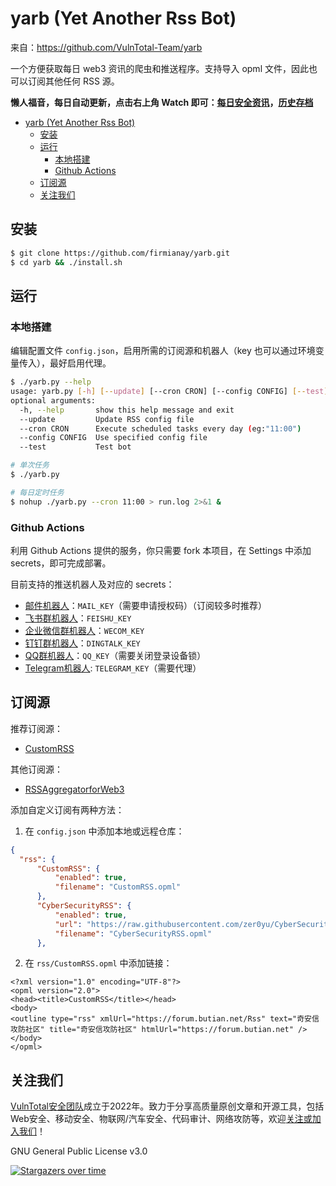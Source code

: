 # yarb (Yet Another Rss Bot)

来自：https://github.com/VulnTotal-Team/yarb

一个方便获取每日 web3 资讯的爬虫和推送程序。支持导入 opml 文件，因此也可以订阅其他任何 RSS 源。

**懒人福音，每日自动更新，点击右上角 Watch 即可：[每日安全资讯](./today.md)，[历史存档](./archive)**

- [yarb (Yet Another Rss Bot)](#yarb-yet-another-rss-bot)
  - [安装](#安装)
  - [运行](#运行)
    - [本地搭建](#本地搭建)
    - [Github Actions](#github-actions)
  - [订阅源](#订阅源)
  - [关注我们](#关注我们)

## 安装

```sh
$ git clone https://github.com/firmianay/yarb.git
$ cd yarb && ./install.sh
```

## 运行

### 本地搭建

编辑配置文件 `config.json`，启用所需的订阅源和机器人（key 也可以通过环境变量传入），最好启用代理。

```sh
$ ./yarb.py --help                            
usage: yarb.py [-h] [--update] [--cron CRON] [--config CONFIG] [--test]
optional arguments:
  -h, --help       show this help message and exit
  --update         Update RSS config file
  --cron CRON      Execute scheduled tasks every day (eg:"11:00")
  --config CONFIG  Use specified config file
  --test           Test bot

# 单次任务
$ ./yarb.py

# 每日定时任务
$ nohup ./yarb.py --cron 11:00 > run.log 2>&1 &
```

### Github Actions

利用 Github Actions 提供的服务，你只需要 fork 本项目，在 Settings 中添加 secrets，即可完成部署。

目前支持的推送机器人及对应的 secrets：

- [邮件机器人](https://service.mail.qq.com/cgi-bin/help?subtype=1&&id=28&&no=1001256)：`MAIL_KEY`（需要申请授权码）（订阅较多时推荐）
- [飞书群机器人](https://open.feishu.cn/document/ukTMukTMukTM/ucTM5YjL3ETO24yNxkjN)：`FEISHU_KEY`
- [企业微信群机器人](https://developer.work.weixin.qq.com/document/path/91770)：`WECOM_KEY`
- [钉钉群机器人](https://open.dingtalk.com/document/robots/custom-robot-access)：`DINGTALK_KEY`
- [QQ群机器人](https://github.com/Mrs4s/go-cqhttp)：`QQ_KEY`（需要关闭登录设备锁）
- [Telegram机器人](https://core.telegram.org/bots/api): `TELEGRAM_KEY`（需要代理）

## 订阅源

推荐订阅源：

- [CustomRSS](rss/CustomRSS.opml)

其他订阅源：

- [RSSAggregatorforWeb3](https://github.com/chainfeeds/RSSAggregatorforWeb3)

添加自定义订阅有两种方法：

1. 在 `config.json` 中添加本地或远程仓库：

```json
{
  "rss": {
      "CustomRSS": {
          "enabled": true,
          "filename": "CustomRSS.opml"
      },
      "CyberSecurityRSS": {
          "enabled": true,
          "url": "https://raw.githubusercontent.com/zer0yu/CyberSecurityRSS/master/CyberSecurityRSS.opml",
          "filename": "CyberSecurityRSS.opml"
      },
```

2. 在 `rss/CustomRSS.opml` 中添加链接：

```opml
<?xml version="1.0" encoding="UTF-8"?>
<opml version="2.0">
<head><title>CustomRSS</title></head>
<body>
<outline type="rss" xmlUrl="https://forum.butian.net/Rss" text="奇安信攻防社区" title="奇安信攻防社区" htmlUrl="https://forum.butian.net" />
</body>
</opml>
```

## 关注我们

[VulnTotal安全团队](https://github.com/VulnTotal-Team)成立于2022年。致力于分享高质量原创文章和开源工具，包括Web安全、移动安全、物联网/汽车安全、代码审计、网络攻防等，欢迎[关注或加入我们](https://github.com/VulnTotal-Team/.github/blob/main/README.md)！

GNU General Public License v3.0

[![Stargazers over time](https://starchart.cc/VulnTotal-Team/yarb.svg)](https://starchart.cc/VulnTotal-Team/yarb)
